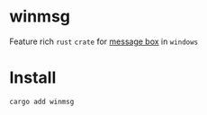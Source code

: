 # winmsg
Feature rich `rust` `crate` for [message box](https://learn.microsoft.com/en-us/windows/win32/api/winuser/nf-winuser-messageboxw) in `windows` 

# Install
```shell
cargo add winmsg
```

